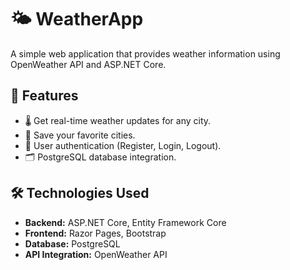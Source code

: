 # 🌤 WeatherApp

A simple web application that provides weather information using OpenWeather API and ASP.NET Core.

## 🚀 Features
- 🌡️ Get real-time weather updates for any city.
- 📌 Save your favorite cities.
- 🔐 User authentication (Register, Login, Logout).
- 🗂️ PostgreSQL database integration.

## 🛠 Technologies Used
- **Backend:** ASP.NET Core, Entity Framework Core
- **Frontend:** Razor Pages, Bootstrap
- **Database:** PostgreSQL
- **API Integration:** OpenWeather API


